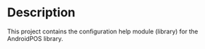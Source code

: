 # Description
This project contains the configuration help module (library) for the AndroidPOS library.